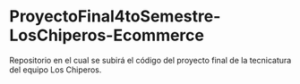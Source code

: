 # ProyectoFinal4toSemestre-LosChiperos-Ecommerce
Repositorio en el cual se subirá el código del proyecto final de la tecnicatura del equipo Los Chiperos.
